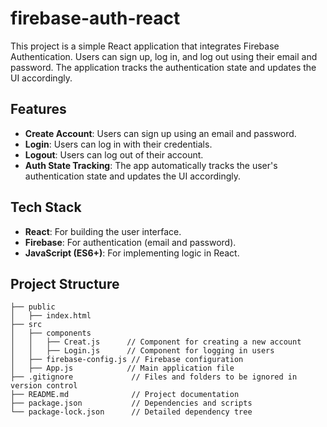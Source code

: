 # firebase-auth-react

This project is a simple React application that integrates Firebase Authentication. Users can sign up, log in, and log out using their email and password. The application tracks the authentication state and updates the UI accordingly.

## Features

- **Create Account**: Users can sign up using an email and password.
- **Login**: Users can log in with their credentials.
- **Logout**: Users can log out of their account.
- **Auth State Tracking**: The app automatically tracks the user's authentication state and updates the UI accordingly.

## Tech Stack

- **React**: For building the user interface.
- **Firebase**: For authentication (email and password).
- **JavaScript (ES6+)**: For implementing logic in React.

## Project Structure

```plaintext
├── public
│   ├── index.html
├── src
│   ├── components
│   │   ├── Creat.js      // Component for creating a new account
│   │   ├── Login.js      // Component for logging in users
│   ├── firebase-config.js // Firebase configuration
│   ├── App.js            // Main application file
├── .gitignore             // Files and folders to be ignored in version control
├── README.md              // Project documentation
├── package.json           // Dependencies and scripts
└── package-lock.json      // Detailed dependency tree
